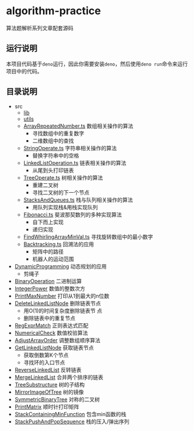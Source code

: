 # algorithm-practice
算法题解析系列文章配套源码

## 运行说明
本项目代码基于`deno`运行，因此你需要安装`deno`，然后使用`deno run`命令来运行项目中的代码。

## 目录说明
- src
  - [lib](src/lib)
  - [utils](src/utils)
  - [ArrayRepeatedNumber.ts](src/ArrayRepeatedNumber.ts) 数组相关操作的算法
    - 寻找数组中的重复数字
    - 二维数组中的查找
  - [StringOperate.ts](src/StringOperate.ts) 字符串相关操作的算法
    - 替换字符串中的空格
  - [LinkedListOperation.ts](src/LinkedListOperation.ts) 链表相关操作的算法
    - 从尾到头打印链表
  - [TreeOperate.ts](src/TreeOperate.ts) 树相关操作的算法
    - 重建二叉树
    - 寻找二叉树的下一个节点
  - [StacksAndQueues.ts](src/StacksAndQueues.ts) 栈与队列相关操作的算法
    - 用队列实现栈&用栈实现队列
  - [Fibonacci.ts](src/Fibonacci.ts) 斐波那契数列的多种实现算法
    - 自下而上实现
    - 递归实现
  - [FindWhirlingArrayMinVal.ts](src/FindWhirlingArrayMinVal.ts) 寻找旋转数组中的最小数字
  - [Backtracking.ts](src/Backtracking.ts) 回溯法的应用
    - 矩阵中的路径
    - 机器人的运动范围
- [DynamicProgramming](src/DynamicProgramming.ts) 动态规划的应用
  - 剪绳子
- [BinaryOperation](src/BinaryOperation.ts) 二进制运算
- [IntegerPower](src/IntegerPower.ts) 数值的整数次方
- [PrintMaxNumber](src/PrintMaxNumber.ts) 打印从1到最大的n位数
- [DeleteLinkedListNode](src/DeleteLinkedListNode.ts) 删除链表节点
  - 用O(1)的时间复杂度删除链表节  点
  - 删除链表中的重复节点
- [RegExprMatch](src/RegExprMatch.ts) 正则表达式匹配
- [NumericalCheck](src/NumericalCheck.ts) 数值校验算法
- [AdjustArrayOrder](src/AdjustArrayOrder.ts) 调整数组顺序算法
- [GetLinkedListNode](src/GetLinkedListNode.ts) 获取链表节点
  - 获取倒数第K个节点
  - 寻找环的入口节点
- [ReverseLinkedList](src/ReverseLinkedList.ts) 反转链表
- [MergeLinkedList](src/MergeLinkedList.ts) 合并两个排序的链表
- [TreeSubstructure](src/TreeSubstructure.ts) 树的子结构
- [MirrorImageOfTree](src/MirrorImageOfTree.ts) 树的镜像
- [SymmetricBinaryTree](src/SymmetricBinaryTree.ts) 对称的二叉树
- [PrintMatrix](src/PrintMatrix.ts) 顺时针打印矩阵
- [StackContainingMinFunction](src/StackContainingMinFunction.ts) 包含min函数的栈
- [StackPushAndPopSequence](src/StackPushAndPopSequence.ts) 栈的压入/弹出序列
